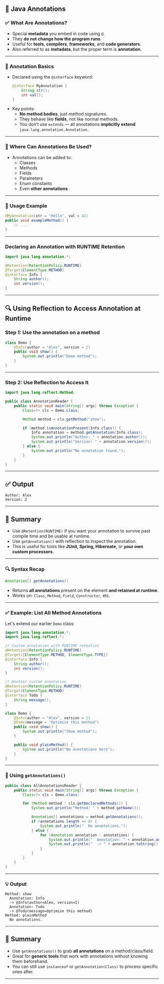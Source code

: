 ## 📝 **Java Annotations**

### ✅ **What Are Annotations?**
- Special **metadata** you embed in code using `@`.
- They **do not change how the program runs**.
- Useful for **tools**, **compilers**, **frameworks**, and **code generators**.
- Also referred to as **metadata**, but the proper term is **annotation**.

---

### 🧱 **Annotation Basics**
- Declared using the `@interface` keyword:
  ```java
  @interface MyAnnotation {
      String str();
      int val();
  }
  ```
- Key points:
  - **No method bodies**, just method signatures.
  - They behave like **fields**, not like normal methods.
  - You don’t use `extends` — all annotations **implicitly extend** `java.lang.annotation.Annotation`.

---

### 🧩 **Where Can Annotations Be Used?**
- Annotations can be added to:
  - Classes
  - Methods
  - Fields
  - Parameters
  - Enum constants
  - Even **other annotations**

---

### 📌 **Usage Example**
```java
@MyAnnotation(str = "Hello", val = 42)
public void exampleMethod() {
    // ...
}
```

---
### Declaring an Annotation with RUNTIME Retention
```java
import java.lang.annotation.*;

@Retention(RetentionPolicy.RUNTIME)
@Target(ElementType.METHOD)
@interface Info {
    String author();
    int version();
}
```

---

## 🔍 **Using Reflection to Access Annotation at Runtime**

### Step 1: Use the annotation on a method
```java
class Demo {
    @Info(author = "Alex", version = 2)
    public void show() {
        System.out.println("Demo method");
    }
}
```

---

### Step 2: Use Reflection to Access It

```java
import java.lang.reflect.Method;

public class AnnotationReader {
    public static void main(String[] args) throws Exception {
        Class<?> cls = Demo.class;

        Method method = cls.getMethod("show");

        if (method.isAnnotationPresent(Info.class)) {
            Info annotation = method.getAnnotation(Info.class);
            System.out.println("Author: " + annotation.author());
            System.out.println("Version: " + annotation.version());
        } else {
            System.out.println("No annotation found.");
        }
    }
}
```

---

## ✅ Output
```
Author: Alex
Version: 2
```

---

## 🎯 Summary
- Use `@Retention(RUNTIME)` if you want your annotation to survive past compile time and be usable at runtime.
- Use `getAnnotation()` with reflection to inspect the annotation.
- This is useful for tools like **JUnit, Spring, Hibernate**, or **your own custom processors**.

---
### 🔍 **Syntax Recap**
```java
Annotation[] getAnnotations()
```
- Returns **all annotations** present on the element **and retained at runtime**.
- Works on: `Class`, `Method`, `Field`, `Constructor`, etc.

---

### ✅ Example: List All Method Annotations

Let's extend our earlier `Demo` class:

```java
import java.lang.annotation.*;
import java.lang.reflect.*;

// Custom annotation with RUNTIME retention
@Retention(RetentionPolicy.RUNTIME)
@Target({ElementType.METHOD, ElementType.TYPE})
@interface Info {
    String author();
    int version();
}

// Another custom annotation
@Retention(RetentionPolicy.RUNTIME)
@Target(ElementType.METHOD)
@interface Todo {
    String message();
}

class Demo {
    @Info(author = "Alex", version = 1)
    @Todo(message = "Optimize this method")
    public void show() {
        System.out.println("Show method");
    }

    public void plainMethod() {
        System.out.println("No annotations here");
    }
}
```

---

### 🧠 Using `getAnnotations()`

```java
public class AllAnnotationsReader {
    public static void main(String[] args) throws Exception {
        Class<?> cls = Demo.class;

        for (Method method : cls.getDeclaredMethods()) {
            System.out.println("Method: " + method.getName());

            Annotation[] annotations = method.getAnnotations();
            if (annotations.length == 0) {
                System.out.println("  No annotations.");
            } else {
                for (Annotation annotation : annotations) {
                    System.out.println("  Annotation: " + annotation.annotationType().getSimpleName());
                    System.out.println("  -> " + annotation.toString());
                }
            }
        }
    }
}
```

---

### 💡 Output
```
Method: show
  Annotation: Info
  -> @Info(author=Alex, version=1)
  Annotation: Todo
  -> @Todo(message=Optimize this method)
Method: plainMethod
  No annotations.
```

---

## 🧰 Summary
- Use `getAnnotations()` to grab **all annotations** on a method/class/field.
- Great for **generic tools** that work with annotations without knowing them beforehand.
- You can still use `instanceof` or `getAnnotation(Class)` to process specific ones after.

---

